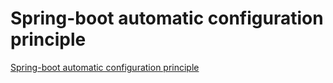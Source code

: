 # Spring-boot automatic configuration principle
[Spring-boot automatic configuration principle](https://aiwithcloud.com/2022/09/16/spring_boot_automatic_configuration_principle/)